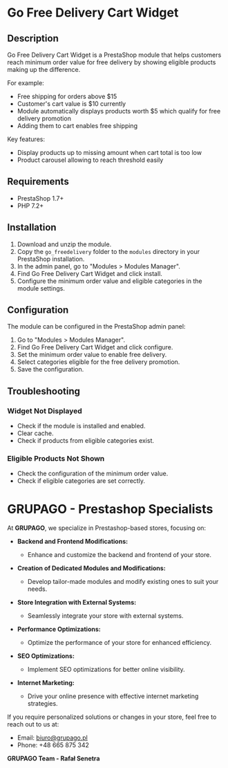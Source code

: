 # Go Free Delivery Cart Widget

## Description
Go Free Delivery Cart Widget is a PrestaShop module that helps customers reach minimum order value for free delivery by showing eligible products making up the difference.

For example:
- Free shipping for orders above $15
- Customer's cart value is $10 currently
- Module automatically displays products worth $5 which qualify for free delivery promotion
- Adding them to cart enables free shipping

Key features:

- Display products up to missing amount when cart total is too low
- Product carousel allowing to reach threshold easily
## Requirements
- PrestaShop 1.7+
- PHP 7.2+

## Installation
1. Download and unzip the module.
2. Copy the `go_freedelivery` folder to the `modules` directory in your PrestaShop installation.
3. In the admin panel, go to "Modules > Modules Manager".
4. Find Go Free Delivery Cart Widget and click install.
5. Configure the minimum order value and eligible categories in the module settings.

## Configuration
The module can be configured in the PrestaShop admin panel:

1. Go to "Modules > Modules Manager".
2. Find Go Free Delivery Cart Widget and click configure.
3. Set the minimum order value to enable free delivery.
4. Select categories eligible for the free delivery promotion.
5. Save the configuration.


## Troubleshooting
### Widget Not Displayed
- Check if the module is installed and enabled.
- Clear cache.
- Check if products from eligible categories exist.

### Eligible Products Not Shown
- Check the configuration of the minimum order value.
- Check if eligible categories are set correctly.

# GRUPAGO - Prestashop Specialists

At **GRUPAGO**, we specialize in Prestashop-based stores, focusing on:

- **Backend and Frontend Modifications:**
  - Enhance and customize the backend and frontend of your store.

- **Creation of Dedicated Modules and Modifications:**
  - Develop tailor-made modules and modify existing ones to suit your needs.

- **Store Integration with External Systems:**
  - Seamlessly integrate your store with external systems.

- **Performance Optimizations:**
  - Optimize the performance of your store for enhanced efficiency.

- **SEO Optimizations:**
  - Implement SEO optimizations for better online visibility.

- **Internet Marketing:**
  - Drive your online presence with effective internet marketing strategies.

If you require personalized solutions or changes in your store, feel free to reach out to us at:
- Email: [biuro@grupago.pl](mailto:biuro@grupago.pl)
- Phone: +48 665 875 342

**GRUPAGO Team - Rafał Senetra**
